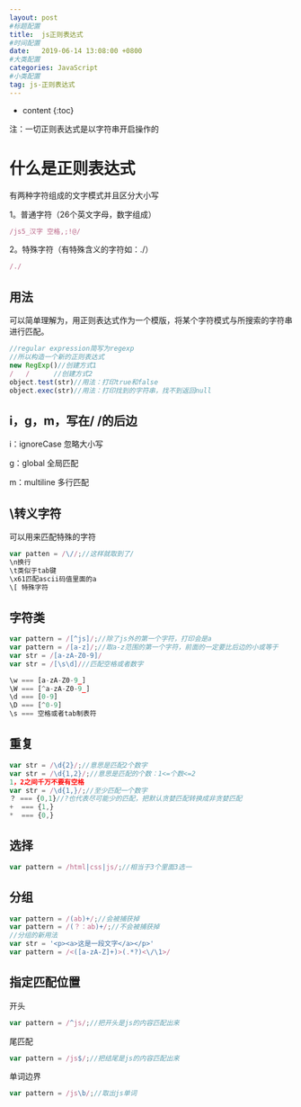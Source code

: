 ```yaml
---
layout: post
#标题配置
title:  js正则表达式
#时间配置
date:   2019-06-14 13:08:00 +0800
#大类配置
categories: JavaScript
#小类配置
tag: js-正则表达式
---
```


* content
{:toc}

注：一切正则表达式是以字符串开启操作的

什么是正则表达式
=========

有两种字符组成的文字模式并且区分大小写

1。普通字符（26个英文字母，数字组成）
```js
/js5_汉字 空格,;!@/
```

2。特殊字符（有特殊含义的字符如：./）

```js
/./
```

用法
------
可以简单理解为，用正则表达式作为一个模版，将某个字符模式与所搜索的字符串进行匹配。

```js
//regular expression简写为regexp
//所以构造一个新的正则表达式
new RegExp()//创建方式1
/   /      //创建方式2
object.test(str)//用法：打印true和false
object.exec(str)//用法：打印找到的字符串，找不到返回null
```

i，g，m，写在/ /的后边
----------
i：ignoreCase 忽略大小写

g：global 全局匹配

m：multiline 多行匹配

\转义字符
-----------
可以用来匹配特殊的字符
```js
var patten = /\//;//这样就取到了/
\n换行
\t类似于tab键
\x61匹配ascii码值里面的a
\[ 特殊字符
```
字符类
----------

```js
var pattern = /[^js]/;//除了js外的第一个字符，打印会是a
var pattern = /[a-z]/;//取a-z范围的第一个字符，前面的一定要比后边的小或等于
var str = /[a-zA-Z0-9]/
var str = /[\s\d]///匹配空格或者数字
```

```js
\w === [a-zA-Z0-9_]
\W === [^a-zA-Z0-9_]
\d === [0-9]
\D === [^0-9]
\s === 空格或者tab制表符

```
重复
-----------
```js
var str = /\d{2}/;//意思是匹配2个数字
var str = /\d{1,2}/;//意思是匹配的个数：1<=个数<=2
1，2之间千万不要有空格
var str = /\d{1,}/;//至少匹配一个数字
？ === {0,1}//?也代表尽可能少的匹配，把默认贪婪匹配转换成非贪婪匹配
+  === {1,}
*  === {0,}

```

选择
--------
```js
var pattern = /html|css|js/;//相当于3个里面3选一
```

分组
------
```js
var pattern = /(ab)+/;//会被捕获掉
var pattern = /(？：ab)+/;//不会被捕获掉
//分组的新用法
var str = '<p><a>这是一段文字</a></p>'
var pattern = /<([a-zA-Z]+)>(.*?)<\/\1>/
```

指定匹配位置
--------
开头
```js
var pattern = /^js/;//把开头是js的内容匹配出来
```
尾匹配
```js
var pattern = /js$/;//把结尾是js的内容匹配出来
```
单词边界
```js
var pattern = /js\b/;//取出js单词
```
